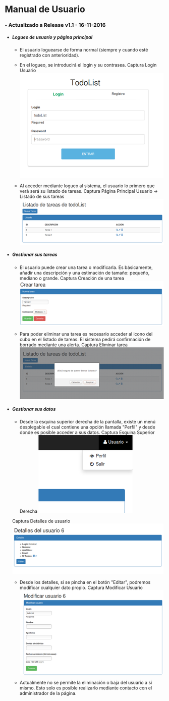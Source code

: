 # Manual de Usuario

### - Actualizado a Release v1.1 - 16-11-2016

* ##### Logueo de usuario y página principal

    * El usuario loguearse de forma normal (siempre y cuando esté registrado con anterioridad).

    * En el logueo, se introducirá el login y su contrasea.
    Captura Login Usuario
        ![GitHub Logo](/docs/Login.png)

    * Al acceder mediante logueo al sistema, el usuario lo primero que verá será su listado de tareas.
    Captura Página Principal Usuario -> Listado de sus tareas
        ![GitHub Logo](/docs/ListadoTareas.png)

* ##### Gestionar sus tareas

    * El usuario puede crear una tarea o modificarla. Es básicamente, añadir una descripción y una estimación de tamaño: pequeño, mediano o grande.
    Captura Creación de una tarea
        ![GitHub Logo](/docs/CrearTarea.png)

    * Para poder eliminar una tarea es necesario acceder al icono del cubo en el listado de tareas. El sistema pedirá confirmación de borrado mediante una alerta.
    Captura Eliminar tarea
        ![GitHub Logo](/docs/EliminarTarea.png)

* ##### Gestionar sus datos

    * Desde la esquina superior derecha de la pantalla, existe un menú desplegable el cual contiene una opción llamada "Perfil" y desde donde es posible acceder a sus datos.
    Captura Esquina Superior Derecha
        ![GitHub Logo](/docs/EsquinaSuperiorDerecha.png)

    Captura Detalles de usuario
        ![GitHub Logo](/docs/DetallesUsuario.png)

    * Desde los detalles, si se pincha en el botón "Editar", podremos modificar cualquier dato propio.
    Captura Modificar Usuario
        ![GitHub Logo](/docs/ModificarUsuario.png)

    * Actualmente no se permite la eliminación o baja del usuario a sí mismo. Esto solo es posible realizarlo mediante contacto con el administrador de la página.